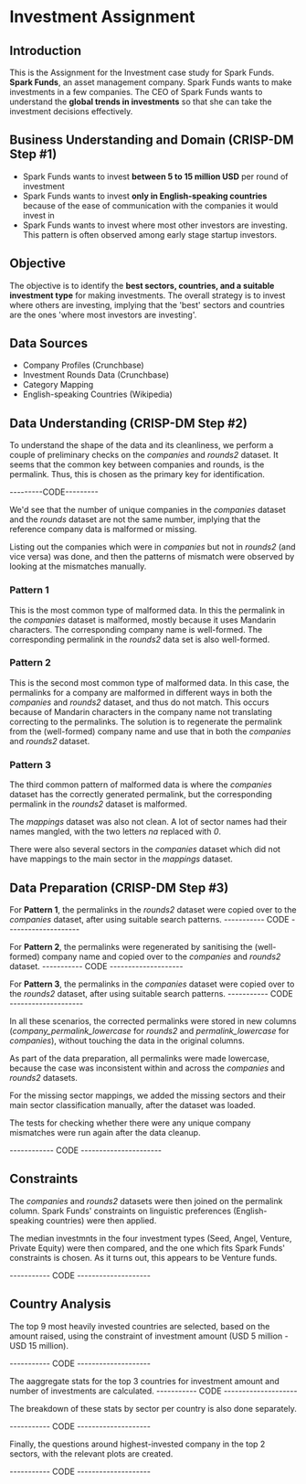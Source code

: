 # Investment Assignment

## 
## Introduction
This is the Assignment for the Investment case study for Spark Funds. **Spark Funds**, an asset management company. Spark Funds wants to make investments in a few companies. The CEO of Spark Funds wants to understand the **global trends in investments** so that she can take the investment decisions effectively.

## Business Understanding and Domain (CRISP-DM Step #1)
- Spark Funds wants to invest **between 5 to 15 million USD** per round of investment
- Spark Funds wants to invest **only in English-speaking countries** because of the ease of communication with the companies it would invest in
- Spark Funds wants to invest where most other investors are investing. This pattern is often observed among early stage startup investors.

## Objective
The objective is to identify the **best sectors, countries, and a suitable investment type** for making investments. The overall strategy is to invest where others are investing, implying that the 'best' sectors and countries are the ones 'where most investors are investing'.

## Data Sources
- Company Profiles (Crunchbase)
- Investment Rounds Data (Crunchbase)
- Category Mapping
- English-speaking Countries (Wikipedia)

## Data Understanding (CRISP-DM Step #2)
To understand the shape of the data and its cleanliness, we perform a couple of preliminary checks on the *companies* and *rounds2* dataset.
It seems that the common key between companies and rounds, is the permalink. Thus, this is chosen as the primary key for identification.

---------CODE---------

We'd see that the number of unique companies in the *companies* dataset and the *rounds* dataset are not the same number, implying that the reference company data is malformed or missing.

Listing out the companies which were in *companies* but not in *rounds2* (and vice versa) was done, and then the patterns of mismatch were observed by looking at the mismatches manually.

### Pattern 1
This is the most common type of malformed data. In this the permalink in the *companies* dataset is malformed, mostly because it uses Mandarin characters. The corresponding company name is well-formed. The corresponding permalink in the *rounds2* data set is also well-formed.

### Pattern 2
This is the second most common type of malformed data. In this case, the permalinks for a company are malformed in different ways in both the *companies* and *rounds2* dataset, and thus do not match. This occurs because of Mandarin characters in the company name not translating correcting to the permalinks. The solution is to regenerate the permalink from the (well-formed) company name and use that in both the *companies* and *rounds2* dataset.

### Pattern 3
The third common pattern of malformed data is where the *companies* dataset has the correctly generated permalink, but the corresponding permalink in the *rounds2* dataset is malformed.

The *mappings* dataset was also not clean. A lot of sector names had their names mangled, with the two letters *na* replaced with *0*.

There were also several sectors in the *companies* dataset which did not have mappings to the main sector in the *mappings* dataset.

## Data Preparation (CRISP-DM Step #3)

For **Pattern 1**, the permalinks in the *rounds2* dataset were copied over to the *companies* dataset, after using suitable search patterns.
----------- CODE --------------------

For **Pattern 2**, the permalinks were regenerated by sanitising the (well-formed) company name and copied over to the *companies* and *rounds2* dataset.
----------- CODE --------------------

For **Pattern 3**, the permalinks in the *companies* dataset were copied over to the *rounds2* dataset, after using suitable search patterns.
----------- CODE --------------------

In all these scenarios, the corrected permalinks were stored in new columns (*company_permalink_lowercase* for *rounds2* and *permalink_lowercase* for *companies*), without touching the data in the original columns.

As part of the data preparation, all permalinks were made lowercase, because the case was inconsistent within and across the *companies* and *rounds2* datasets.

For the missing sector mappings, we added the missing sectors and their main sector classification manually, after the dataset was loaded.

The tests for checking whether there were any unique company mismatches were run again after the data cleanup.

------------ CODE ----------------------

## Constraints

The *companies* and *rounds2* datasets were then joined on the permalink column. Spark Funds' constraints on linguistic preferences (English-speaking countries) were then applied.

The median investmnts in the four investment types (Seed, Angel, Venture, Private Equity) were then compared, and the one which fits Spark Funds' constraints is chosen. As it turns out, this appears to be Venture funds.

----------- CODE --------------------

## Country Analysis
The top 9 most heavily invested countries are selected, based on the amount raised, using the constraint of investment amount (USD 5 million - USD 15 million).

----------- CODE --------------------

The aaggregate stats for the top 3 countries for investment amount and number of investments are calculated.
----------- CODE --------------------

The breakdown of these stats by sector per country is also done separately.

----------- CODE --------------------

Finally, the questions around highest-invested company in the top 2 sectors, with the relevant plots are created.

----------- CODE --------------------
